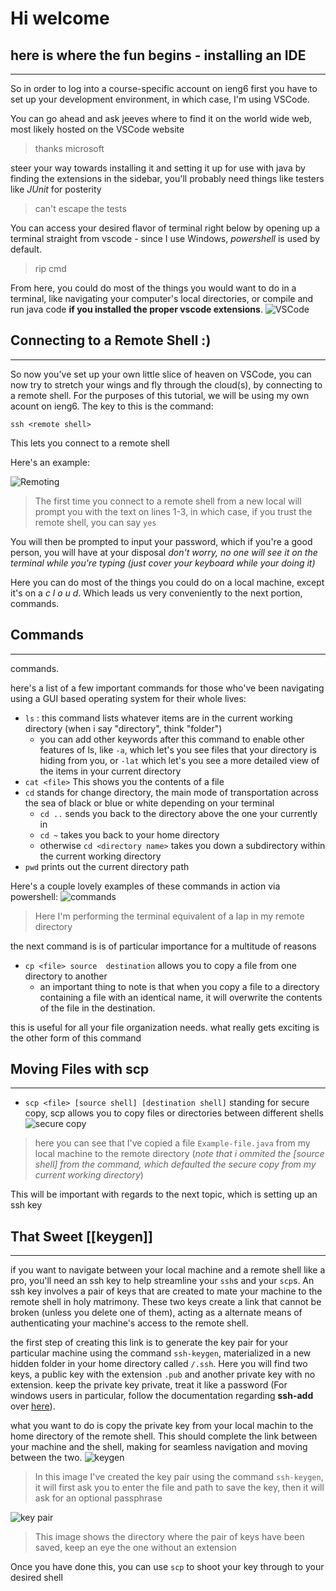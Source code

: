 # Hi welcome
## here is where the fun begins - installing an IDE
---

So in order to log into a course-specific account on ieng6
first you have to set up your development environment, in which
case, I'm using VSCode. 

You can go ahead and ask jeeves where to find it on the world 
wide web, most likely hosted on the VSCode website 
> thanks microsoft 

steer your way towards installing it and setting it up for use with java by finding the extensions in the sidebar, you'll probably need things like testers like *JUnit* for posterity 
> can't escape the tests 

You can access your desired flavor of terminal right below by opening up a terminal straight from vscode - since I use Windows, *powershell* is used by default.
> rip cmd

From here, you could do most of the things you would want to do in a terminal, like navigating your computer's local directories, or compile and run java code **if you installed the proper vscode extensions**.
![VSCode](https://lh3.googleusercontent.com/MzE9NOOuO-S-4MHwdxHEBP_jJjFsPotrBa4ewJcHA44Iaqw41NDcJPoh1uV-2UAiyTHy8U33LCuKcHiEMvY2Eyi0SFpvUXxu8EZGanp510wMsF0arQr-KV8cadAVumeAXMZJjdGA0-ttjVuGljRhHa6xWNUANaQU74bwbrVEqWkzEZsAAIJ_TwBDNcKeQa2yljVGsR4Jp8zCmPX5YyOUTMlngTaGuxzrBWdSLfObOp1F0dwhFF-aUkLgQjSWMGNieMh_PABuGq1XC02gxKP7bgpgksMLBja-LcQU7i5kthqrE_PeLgZ9zdlSCqzwbXp05y8b5BQcC5eZoktknhK0IHd0Y09jY8k9loJ_5J7NHKz_vydFd3leKFNbd_aTu1fcfyEhjqh0WA7XmXSBF591ketWjoADHU7xsysXKnGxmEV2v0-8BtApo4NTKucooMZmuu2DVfOKzuFoaGbFX-XooDR_LfsqiB0tgzTdz0K3CXRre_tGJEdK3oVbTUXHPD5jnQTbNw_10kxcoKyohxAQ_IbvvkfABbXYi5OjNKNxX5wPRf3dqx3HUS1-Gp8EOHmT3NTTNH0Zf2lNXRBTlaTNfEl-q9DQOCJKGfyiNxupOsPQ85pm_Q8CrdF93SaGXqBq_e3fRaSFP49BQLbCPAbSFuLkTQwgsFfvp5X7k5M0jfbGBXecOWLIhesk7d-7-0T9_WGiBHwg2pnGUytgmUT53ZcoiQ=w987-h1315-no?authuser=0)


## Connecting to a Remote Shell :)
---
So now you've set up your own little slice of heaven on VSCode, you can now try to stretch your wings and fly through the cloud(s), by connecting to a remote shell. For the purposes of this tutorial, we will be using my own acount on ieng6. The key to this is the command:

`ssh <remote shell>` 

This lets you connect to a remote shell

Here's an example:

![Remoting](https://lh3.googleusercontent.com/6Qjs52E4kfKNJ_sWY1iHoQvAslIGv-PhZzwRVGA_-AYFX2kSh_6mPSXZ5bHi-gp7Q1PcJjN4Tlqvvz7oeoG-_HJ6kGRZWVEIE3IfU1Rn30636jQtTEX7Q4gixrFvXqMGnLGc6INip8ypPHqLF55UB0oe07j-SAl86rNUuqMJHxmgXCgnYxb51P7jChtyvwCfvA30IjaW9QWsCJQoSqt6Js0bJ7pTmF8Q05IN8c-2HEX04Kr3-Q4PKN23Zk2AiBMdSxxCD55TvS4sQI4qBnSH0bvTNxuqBigdBRN6UoYSbiobpRt24es4ngAl_f1ZHrMfg4jDytdCxOMpPSf3rkKsDNoiyxR4R71CUAMMAAjg-fg4M-D3BsBIcq3IiFp9hNOvxbmt6s0alEsZYdVH5CDpNMsvCsxATgHuYzloINuHMMIBzJW7yGOC-XdXlRzbx1yDtME2Lk9eDabCN6Q-yhQXH1gisxfhGkAwpmlC1pM3rjlT4vlsPsokUqsSSI_EV74R59oPvK9fawVtvU2iyevsYYAeU_5LOV2KSdh28POPwfYoqLLrDTKgYcbzLyQfWLLbadCI7lWDJuCSWQJR-hLRft1rvPlOqHhywRRtr4OEzXLiltpHr-V9lH0Qwz4FUAoRS8uObj_bO-ZZDv4VxlXxAJDxMS5h-kqoVELtju4lY5J6inqqZnJZQRCLo75qWpD3M8HeOiPP-yuWt2UoRygQd5OPZA=w656-h320-no?authuser=0)
> The first time you connect to a remote shell from a new local will prompt you with the text on lines 1-3, in which case, if you trust the remote shell, you can say `yes` 

You will then be prompted to input your password, which if you're a good person, you will have at your disposal *don't worry, no one will see it on the terminal while you're typing (just cover your keyboard while your doing it)*

Here you can do most of the things you could do on a local machine, except it's on a *c l o u d*. Which leads us very conveniently to the next portion, commands.

## Commands 
---
commands.

here's a list of a few important commands for those who've been navigating using a GUI based operating system for their whole lives:

- `ls` : this command lists whatever items are in the current working directory (when i say "directory", think "folder")
  - you can add other keywords after this command to enable other features of ls, like `-a`, which let's you see files that your directory is hiding from you, or `-lat` which let's you see a more detailed view of the items in your current directory
- `cat <file>` This shows you the contents of a file 
- `cd` stands for change directory, the main mode of transportation across the sea of black or blue or white depending on your terminal
  - `cd ..` sends you back to the directory above the one your currently in
  - `cd ~` takes you back to your home directory
  - otherwise `cd <directory name>` takes you down a subdirectory within the current working directory
- `pwd` prints out the current directory path

Here's a couple lovely examples of these commands in action via powershell:
![commands](https://lh3.googleusercontent.com/mZIYAOl7Ax0wy12q_QM3tE0kQC5QGvlAJbnI7aKbEIgkc3XJEKfK3N2XUg_E7eMpuDgNbh8RDY5RXEWP9NXuyXbEW5v9wxXwOWPZbC2NPHUsgMTZs1lbDTLuwqp0Ok9avufDyefgwo8sdvrSHAqULx8_9axb6gALfNOxObr_mLfvtmHciEZGOmMECS9cCuFYEXYDskqBhUgMzNfhoLX-DbAw7ocDBApmCyJlKkFoOUDtUKfjmwbEI4XIdP0KRCXVzNkv6srwcJ9Gv54OaPsjea4kgVy3zDsFT27P19n6gWY1CNOffGSsUju8LURlIMm490zFUAMo_2SZbgzT37-Ml9zcd9eMeu7GtsEPhGSglfZghE0xHQf88ESDNtDH_qsKNmVTdSQ54SvmJGrf29PJ1ZGd5DrDOrda_IQalSytvw0FbzrmOF8N8WRJ_6KRsZoLNG68iBrGVCLpdKp7RpD_4XklUX7-JQ3SCBPAn3Dm0XTBjXTlR-08qr3VH8H1a-BqDda7pQbs5sLxX2JsShVUDZDBqn9uYFG_GsZruGXEFj5Nci0uRi9AvNnqOxR1mk0JFMLTUwMZsA0WyruQzf0odD9lSRNH-FEXgwyc9Ch8FcTHDA3fxROKZoPi83Eeb1M43WwREEjQMaZdoqkkA_IeDbMMN0BjWQh7yLz5AqsgYpGXqWmudMznJl4wOZnlFEsmlI_c1qn3VtWnxuMBvfn3n0SSaA=w574-h449-no?authuser=0)
> Here I'm performing the terminal equivalent of a lap in my remote directory 

the next command is is of particular importance for a multitude of reasons 
- `cp <file> source  destination` allows you to copy a file from one directory to another 
  - an important thing to note is that when you copy a file to a directory containing a file with an identical name, it will overwrite the contents of the file in the destination.

this is useful for all your file organization needs. what really gets exciting is the other form of this command
## Moving Files with scp
---
- `scp <file> [source shell] [destination shell]` standing for secure copy, scp allows you to copy files or directories between different shells 
![secure copy](https://lh3.googleusercontent.com/8gMsuoothV5qxz-0SCq8OM7vakvDfnnQUw2VnDk8yk-etS6tDvfAEuiaI_K078OZE2PMP8vnbqoumOPfGSEdHnsfUWMKpwEvq9m_wOXrW-svucdgKFxCrX6rwdl4neVp8tTSjT_F6vN_NiKG6NBqGqVNoHpa4vMv5y9lUw4Olu9YsnNrlmVHJLzvh11ro-SMBTyPbimAuIAA23fpl0E8UmfRv7Ju_6brnXP0nwyzPQw13m4feAnkywPwGWkGXIcLFzFt_6GY_eUhh6o5rpZr_8_EXrT5Nx8ghtPNT7-jcfoMPaBTV4qKmlJSIBpKu6UdAhZ9nDAOHLBmOHepjNmPBGt5PEpPX1sFKC9HrB3SdqFM5mQjlt4x13sJsHYShNUNZ3dYRnNBgz78yhXR2Ljv-ZdHxFN0jiTgFE4rGCmZkpuzqOMnBcTa673LewFoIChWr6GhB-WdWfakPvwmkEo1tEVtG6E6d6W5e_XhkwnnrnkgYf-IksTutgzGNAhpJHIW29j8grXMlS1L_prPP2yzNHe2aSOuOSeccCxvLQ3Ri8vh5ClR2ZrGXYoEjiSyRLtIeKlEqwjf5GOq_QNySNMmcSo5dFzgTwYRXMN8wd6_iYDHAbAJ8xeFQTFkGu9U71WBuUMN1KcaV-O2eyKx2VkKCMSPHmuXFM-FHCIcpUfYe8qm3vZTv2oPEeueNeYzJagBDCw-9KUN_O50FPlhNFLhXBL22A=w838-h601-no?authuser=0)
> here you can see that I've copied a file `Example-file.java` from my local machine to the remote directory (*note that i ommited the [source shell] from the command, which defaulted the secure copy from my current working directory*)

This will be important with regards to the next topic, which is setting up an ssh key

## That Sweet [[keygen]]
---
if you want to navigate between your local machine and a remote shell like a pro, you'll need an ssh key to help streamline your `ssh`s and your `scp`s. An ssh key involves a pair of keys that are created to mate your machine to the remote shell in holy matrimony. These two keys create a link that cannot be broken (unless you delete one of them), acting as a alternate means of authenticating your machine's access to the remote shell.

the first step of creating this link is to generate the key pair for your particular machine using the command `ssh-keygen`, materialized in a new hidden folder in your home directory called `/.ssh`. Here you will find two keys, a public key with the extension `.pub` and another private key with no extension. keep the private key private, treat it like a password (For windows users in particular, follow the documentation regarding **ssh-add** over [here](https://docs.microsoft.com/en-us/windows-server/administration/openssh/openssh_keymanagement#user-key-generation)).

what you want to do is copy the private key from your local machin to the home directory of the remote shell. This should complete the link between your machine and the shell, making for seamless navigation and moving between the two.
![keygen](https://lh3.googleusercontent.com/OT-i5QyxkXZHScMaF4KzH3rOWeHtmUmmly6N7TzoF2C88C8Ia0x7Z6UY6Ta9go2HMa0_LH-LWaSiOIjurPFisKja3_8gO31Jx9eQFn-cvZx_9jclzxjDSpwr2dDiKR6kH4D3eCAJI1xBBoRfsQl8mKIrFuPpMOZXXi2aC9YNxI8SdAG2jkVrdpWxK0XwIbkYLiE3DIrA6PaUfuVqqvmgDJQTaJqtj2UAO_EyN41nXwpxLoTva9RTyC9MUIMRFkilOdYM21x1431giVs5yMgsu21oVEvFBkOOXQoCy32PZTZbmRovdra-9GHKHdaSFGO-aK-yEDQnuktS0LbQCe02gW-MyjmpzZvgWs6TZqTTXEjxOclcx-hOObGxjIW8vCCrkJ3k3BRho87ElPPsx5rj79_TwHl_LREBUZgAZAOE6YfxmXbQgX9kGww-BKPhV6CCLMJLDyJRKaVzjRWZvspVlOqKjO-ijPz79LdiH0NvFFXTREV0QBoTpTusqhEbp2MMCazfpNevwKJhFOz9MIp5dEOMTm7KYAA82vKTgNjohFby1lFj47hTM-ByYBuhkvHhdbU_mi6erckVLH12OhRBlIG_iTMq7LII1ZhyL-ODFcF2pENwE5jP4nScQvqv-nNRmGcUb7pOf53yPIfektfg9kQhR3vKzzriiFZnH3c8o8_sTLolEQCwv9oGaNAStml8hXE_HidAdCplchB2nyQntWHHDQ=w834-h280-no?authuser=0)
> In this image I've created the key pair using the command `ssh-keygen`, it will first ask you to enter the file and path to save the key, then it will ask for an optional passphrase 

![key pair](https://lh3.googleusercontent.com/8Et1voG_67hC-dOwt4Ra5NQ-Rn0uCYPns6s0-y3QlvdeWzEcEqG6VYE_s37Gln6O0fi1_xDuVwonjHf9pI7Ubyt88_SNl1SauGSHsczXxubLjTPgpFnz-4h2CJ6VaKHHiKJpnJQvNlIf_AHoCIKCUdEbljf4XXKTdhJgVpGlrHDNiNYayo4FvLTQhNr6sBxZ6t0YLOIUuTBohCtGRgSfDO_clWExwnLg1FQ49pFxxWin6vGhcomF8O14EIVzgWFuDyHeastV8jhBf1LUpE-F9nYfV9tkN4vde23aGjcIH8N_hxxhx0XDTP7ZpJc8F1pOiqvzcriZgz6QpdotXvm7NFKE5Rg4M0GYTbEFRSgfrhdvaBjWYdGX9B8pDv3gIq50dTHcbJ1hOWG_1hXdgcuJWwypcYEVWyYL_rl7WeM7MCbOFFy3nCy-hNN0pBrvke0Gzj3BFBTc2BSCSuadSEd9VwfSiKPu2m0DrlV4Q2MaJjtxEQ26BqCe01VsQ2VEypZwMbbIoFfUD7EbwNwQQpvxwXKiQ_rMV85AW8wxRVAIgNh7A9JJr_6ZJe1WXhW6xYyibli1nTAnYDAFny-t4gPsm5MOx2gbcgdubhgpgdigJID3kYfysnSZvDhb3ZjYC-hjPLk3memrtNkZ38OSAuGW4Z8Y0rUW4gsrV5LYOWpMBnVwtaT3e7_Njs60Nbg72tqlRteBQ2wh7j5GvU-Jr2143Il9tA=w801-h220-no?authuser=0)
> This image shows the directory where the pair of keys have been saved, keep an eye the one without an extension 

Once you have done this, you can use `scp` to shoot your key through to your desired shell 
